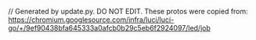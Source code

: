 // Generated by update.py. DO NOT EDIT.
These protos were copied from:
https://chromium.googlesource.com/infra/luci/luci-go/+/9ef90438bfa645333a0afcb0b29c5eb6f2924097/led/job

